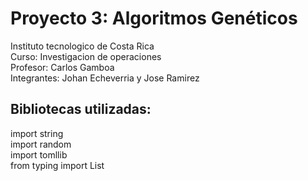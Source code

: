 # Proyecto 3: Algoritmos Genéticos
 Instituto tecnologico de Costa Rica\
 Curso: Investigacion de operaciones\
 Profesor: Carlos Gamboa\
 Integrantes: Johan Echeverria y Jose Ramirez
 
 
## Bibliotecas utilizadas:

import string\
import random\
import tomllib\
from typing import List
